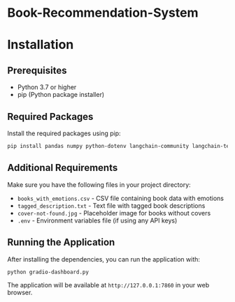 # Book-Recommendation-System

# Installation

## Prerequisites
- Python 3.7 or higher
- pip (Python package installer)

## Required Packages

Install the required packages using pip:

```bash
pip install pandas numpy python-dotenv langchain-community langchain-text-splitters langchain-huggingface langchain-chroma langchain-core chromadb gradio
```


## Additional Requirements

Make sure you have the following files in your project directory:
- `books_with_emotions.csv` - CSV file containing book data with emotions
- `tagged_description.txt` - Text file with tagged book descriptions
- `cover-not-found.jpg` - Placeholder image for books without covers
- `.env` - Environment variables file (if using any API keys)

## Running the Application

After installing the dependencies, you can run the application with:

```bash
python gradio-dashboard.py
```

The application will be available at `http://127.0.0.1:7860` in your web browser.
